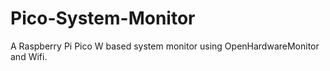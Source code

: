 # Pico-System-Monitor
A Raspberry Pi Pico W based system monitor using OpenHardwareMonitor and Wifi. 

